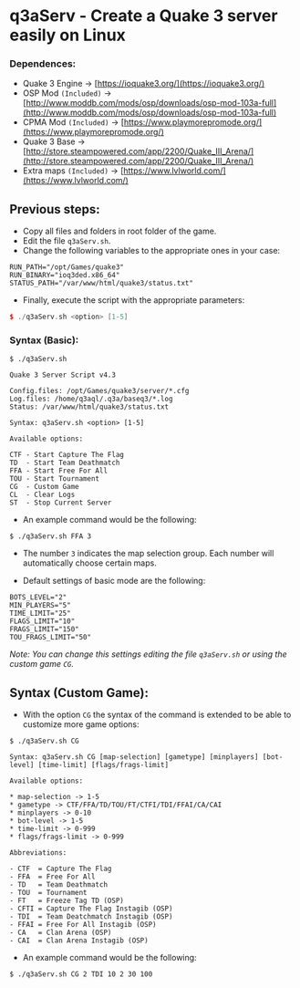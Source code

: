 q3aServ - Create a Quake 3 server easily on Linux
=================================================

### Dependences:

  * Quake 3 Engine -> [https://ioquake3.org/](https://ioquake3.org/)
  * OSP Mod `(Included)` -> [http://www.moddb.com/mods/osp/downloads/osp-mod-103a-full](http://www.moddb.com/mods/osp/downloads/osp-mod-103a-full)
  * CPMA Mod `(Included)` -> [https://www.playmorepromode.org/](https://www.playmorepromode.org/)
  * Quake 3 Base -> [http://store.steampowered.com/app/2200/Quake_III_Arena/](http://store.steampowered.com/app/2200/Quake_III_Arena/)
  * Extra maps `(Included)` -> [https://www.lvlworld.com/](https://www.lvlworld.com/)

## Previous steps:

  * Copy all files and folders in root folder of the game.
  * Edit the file `q3aServ.sh`.
  * Change the following variables to the appropriate ones in your case:
  
 ```shell
 RUN_PATH="/opt/Games/quake3"
 RUN_BINARY="ioq3ded.x86_64"
 STATUS_PATH="/var/www/html/quake3/status.txt"
 ```

- Finally, execute the script with the appropriate parameters:
  
 ```cpp
 $ ./q3aServ.sh <option> [1-5]
 ```
    
### Syntax (Basic):

 ```shell
 $ ./q3aServ.sh
  
 Quake 3 Server Script v4.3
  
 Config.files: /opt/Games/quake3/server/*.cfg
 Log.files: /home/q3aql/.q3a/baseq3/*.log
 Status: /var/www/html/quake3/status.txt
  
 Syntax: q3aServ.sh <option> [1-5]
  
 Available options:
  
 CTF - Start Capture The Flag
 TD  - Start Team Deathmatch
 FFA - Start Free For All
 TOU - Start Tournament
 CG  - Custom Game
 CL  - Clear Logs
 ST  - Stop Current Server
 ```
 
* An example command would be the following:

 ```shell
 $ ./q3aServ.sh FFA 3
 ```
 
* The number `3` indicates the map selection group. Each number will automatically choose certain maps.
    
* Default settings of basic mode are the following:

 ```shell
 BOTS_LEVEL="2"
 MIN_PLAYERS="5"
 TIME_LIMIT="25"
 FLAGS_LIMIT="10"
 FRAGS_LIMIT="150"
 TOU_FRAGS_LIMIT="50"
 ```
    
_Note: You can change this settings editing the file `q3aServ.sh` or using the custom game `CG`._
    
## Syntax (Custom Game):

* With the option `CG` the syntax of the command is extended to be able to customize more game options:

 ```shell
 $ ./q3aServ.sh CG

 Syntax: q3aServ.sh CG [map-selection] [gametype] [minplayers] [bot-level] [time-limit] [flags/frags-limit]

 Available options:

 * map-selection -> 1-5
 * gametype -> CTF/FFA/TD/TOU/FT/CTFI/TDI/FFAI/CA/CAI
 * minplayers -> 0-10
 * bot-level -> 1-5
 * time-limit -> 0-999
 * flags/frags-limit -> 0-999

 Abbreviations:

 - CTF  = Capture The Flag
 - FFA  = Free For All
 - TD   = Team Deathmatch
 - TOU  = Tournament
 - FT   = Freeze Tag TD (OSP)
 - CFTI = Capture The Flag Instagib (OSP)
 - TDI  = Team Deatchmatch Instagib (OSP)
 - FFAI = Free For All Instagib (OSP)
 - CA   = Clan Arena (OSP)
 - CAI  = Clan Arena Instagib (OSP)
 ```
 
* An example command would be the following:

 ```shell
 $ ./q3aServ.sh CG 2 TDI 10 2 30 100
 ```
